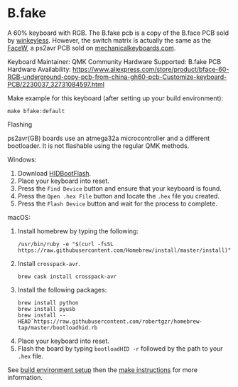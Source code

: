 B.fake
========

A 60% keyboard with RGB. The B.fake pcb is a copy of the B.face PCB sold by [winkeyless](https://winkeyless.kr/). However, the switch matrix is actually the same as the [FaceW](https://github.com/qmk/qmk_firmware/tree/master/keyboards/facew), a ps2avr PCB sold on [mechanicalkeyboards.com](https://mechanicalkeyboards.com/).

Keyboard Maintainer: QMK Community
Hardware Supported: B.fake PCB
Hardware Availability: https://www.aliexpress.com/store/product/bface-60-RGB-underground-copy-pcb-from-china-gh60-pcb-Customize-keyboard-PCB/2230037_32731084597.html

Make example for this keyboard (after setting up your build environment):

    make bfake:default

Flashing

ps2avr(GB) boards use an atmega32a microcontroller and a different bootloader. It is not flashable using the regular QMK methods.

Windows:
1. Download [HIDBootFlash](http://vusb.wikidot.com/project:hidbootflash).
2. Place your keyboard into reset.
3. Press the `Find Device` button and ensure that your keyboard is found.
4. Press the `Open .hex File` button and locate the `.hex` file you created.
5. Press the `Flash Device` button and wait for the process to complete.

macOS:
1. Install homebrew by typing the following:
    ```
    /usr/bin/ruby -e "$(curl -fsSL https://raw.githubusercontent.com/Homebrew/install/master/install)"
    ```
2. Install `crosspack-avr`.
    ```
    brew cask install crosspack-avr
    ```
3. Install the following packages:
    ```
    brew install python
    brew install pyusb
    brew install --HEAD`https://raw.githubusercontent.com/robertgzr/homebrew-tap/master/bootloadhid.rb

4. Place your keyboard into reset.
5. Flash the board by typing `bootloadHID -r` followed by the path to your `.hex` file.


See [build environment setup](https://docs.qmk.fm/build_environment_setup.html) then the [make instructions](https://docs.qmk.fm/make_instructions.html) for more information.
